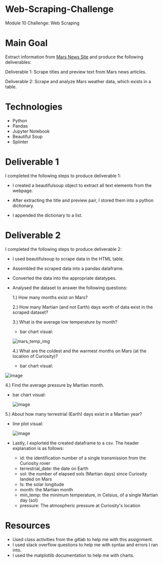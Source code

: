 # Web-Scraping-Challenge
Module 10 Challenge: Web Scraping

# Main Goal
Extract information from [Mars News Site](https://static.bc-edx.com/data/web/mars_news/index.html) and produce the following deliverables:

Deliverable 1: Scrape titles and preview text from Mars news articles.

Deliverable 2: Scrape and analyze Mars weather data, which exists in a table.

# Technologies
- Python
- Pandas
- Jupyter Notebook
- Beautiful Soup
- Splinter
# Deliverable 1

I completed the following steps to produce deliverable 1:

- I created a beautifulsoup object to extract all text elements from the webpage.

- After extracting the title and preview pair, I stored them into a python dictionary.

- I appended the dictionary to a list.

# Deliverable 2

I completed the following steps to produce deliverable 2:

- I used beautifulsoup to scrape data in the HTML table.
- Assembled the scraped data into a pandas dataframe.
- Converted the data into the appropriate datatypes.
- Analysed the dataset to answer the following questions:

  1.) How many months exist on Mars?
  
  2.) How many Martian (and not Earth) days worth of data exist in the scraped dataset?
  
  3.) What is the average low temperature by month?
  
  - bar chart visual:
    
  ![mars_temp_img](https://github.com/Natphipps/Web-Scraping-Challenge/assets/130694752/234cd3b0-0976-47ae-af98-55903ef8dae8)

  4.) What are the coldest and the warmest months on Mars (at the location of Curiosity)?
  
   - bar chart visual:
     
![image](https://github.com/Natphipps/Web-Scraping-Challenge/assets/130694752/b3c0188d-5d2f-4e10-9053-482a6d3e8b50)

  4.) Find the average pressure by Martian month.
  
  - bar chart visual:
    
    ![image](https://github.com/Natphipps/Web-Scraping-Challenge/assets/130694752/81442fd4-ab96-40f8-849e-c1b6d6bb80a4)
    
  5.) About how many terrestrial (Earth) days exist in a Martian year?
  
  - line plot visual:
    
      ![image](https://github.com/Natphipps/Web-Scraping-Challenge/assets/130694752/81a66628-57da-4114-8a08-1a3784d12eb6)

- Lastly, I explorted the created dataframe to a csv. The header explanation is as follows:

  -  id: the identification number of a single transmission from the Curiosity rover
  -  terrestrial_date: the date on Earth
  -  sol: the number of elapsed sols (Martian days) since Curiosity landed on Mars
  -  ls: the solar longitude
  -  month: the Martian month
  -  min_temp: the minimum temperature, in Celsius, of a single Martian day (sol)
  -  pressure: The atmospheric pressure at Curiosity's location

# Resources

- Used class activities from the gitlab to help me with this assignment.
- I used stack overflow questions to help me with syntax and errors I ran into.
- I used the matplotlib documentation to help me with charts.
